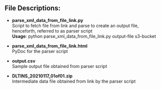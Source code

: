 ## File Descriptions:
- **parse_xml_data_from_file_link.py**\
   Script to fetch file from link and parse to create an output file, 
   henceforth, referred to as parser script\
   **Usage**: python parse_xml_data_from_file_link.py output-file s3-bucket
              
- **parse_xml_data_from_file_link.html**\
   PyDoc for the parser script 

- **output.csv**\
   Sample output file obtained from parser script 

- **DLTINS_20210117_01of01.zip**\
   Intermediate data file obtained from link by the parser script